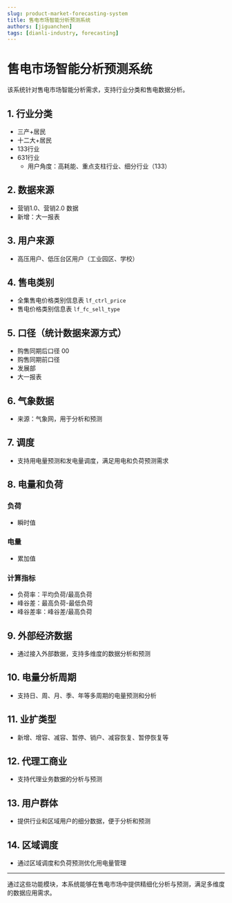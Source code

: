 ```yaml
---
slug: product-market-forecasting-system
title: 售电市场智能分析预测系统
authors: [jiguanchen]
tags: [dianli-industry, forecasting]
---
```


# 售电市场智能分析预测系统

该系统针对售电市场智能分析需求，支持行业分类和售电数据分析。

## 1. 行业分类
- 三产+居民
- 十二大+居民
- 133行业
- 631行业
  - 用户角度：高耗能、重点支柱行业、细分行业（133）

## 2. 数据来源
- 营销1.0、营销2.0 数据
- 新增：大一报表

## 3. 用户来源
- 高压用户、低压台区用户（工业园区、学校）

## 4. 售电类别
- 全集售电价格类别信息表 `lf_ctrl_price`
- 售电价格类别信息表 `lf_fc_sell_type`

## 5. 口径（统计数据来源方式）
- 购售同期后口径 00
- 购售同期前口径
- 发展部
- 大一报表

## 6. 气象数据
- 来源：气象网，用于分析和预测

## 7. 调度
- 支持用电量预测和发电量调度，满足用电和负荷预测需求

## 8. 电量和负荷

### 负荷
- 瞬时值

### 电量
- 累加值

### 计算指标
- 负荷率：平均负荷/最高负荷
- 峰谷差：最高负荷-最低负荷
- 峰谷差率：峰谷差/最高负荷

## 9. 外部经济数据
- 通过接入外部数据，支持多维度的数据分析和预测

## 10. 电量分析周期
- 支持日、周、月、季、年等多周期的电量预测和分析

## 11. 业扩类型
- 新增、增容、减容、暂停、销户、减容恢复、暂停恢复等

## 12. 代理工商业
- 支持代理业务数据的分析与预测

## 13. 用户群体
- 提供行业和区域用户的细分数据，便于分析和预测

## 14. 区域调度
- 通过区域调度和负荷预测优化用电量管理

---

通过这些功能模块，本系统能够在售电市场中提供精细化分析与预测，满足多维度的数据应用需求。